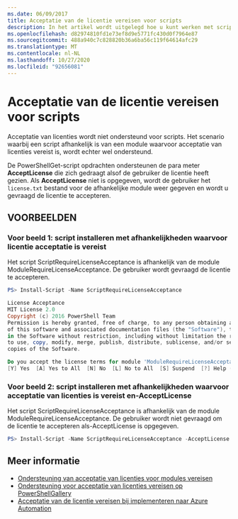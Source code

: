 ```yaml
---
ms.date: 06/09/2017
title: Acceptatie van de licentie vereisen voor scripts
description: In het artikel wordt uitgelegd hoe u kunt werken met scripts die zijn gepubliceerd in de PowerShell Gallery waarvoor een gebruiksrecht overeenkomst moet worden geaccepteerd.
ms.openlocfilehash: d82974810fd1e73ef8d9e5771fc430d0f7964e87
ms.sourcegitcommit: 488a940c7c828820b36a6ba56c119f64614afc29
ms.translationtype: MT
ms.contentlocale: nl-NL
ms.lasthandoff: 10/27/2020
ms.locfileid: "92656081"
---
```

# <a name="requiring-license-acceptance-for-scripts"></a>Acceptatie van de licentie vereisen voor scripts

Acceptatie van licenties wordt niet ondersteund voor scripts. Het scenario waarbij een script afhankelijk is van een module waarvoor acceptatie van licenties vereist is, wordt echter wel ondersteund.

De PowerShellGet-script opdrachten ondersteunen de para meter **AcceptLicense** die zich gedraagt alsof de gebruiker de licentie heeft gezien. Als **AcceptLicense** niet is opgegeven, wordt de gebruiker het `license.txt` bestand voor de afhankelijke module weer gegeven en wordt u gevraagd de licentie te accepteren.

## <a name="examples"></a>VOORBEELDEN

### <a name="example-1-install-script-with-dependencies-requiring-license-acceptance"></a>Voor beeld 1: script installeren met afhankelijkheden waarvoor licentie acceptatie is vereist

Het script ScriptRequireLicenseAcceptance is afhankelijk van de module ModuleRequireLicenseAcceptance. De gebruiker wordt gevraagd de licentie te accepteren.

```PowerShell
PS> Install-Script -Name ScriptRequireLicenseAcceptance

License Acceptance
MIT License 2.0
Copyright (c) 2016 PowerShell Team
Permission is hereby granted, free of charge, to any person obtaining a copy
of this software and associated documentation files (the "Software"), to deal
in the Software without restriction, including without limitation the rights
to use, copy, modify, merge, publish, distribute, sublicense, and/or sell
copies of the Software.

Do you accept the license terms for module 'ModuleRequireLicenseAcceptance'.
[Y] Yes  [A] Yes to All  [N] No  [L] No to All  [S] Suspend  [?] Help (default is "N"):
```

### <a name="example-2-install-script-with-dependencies-requiring-license-acceptance-and--acceptlicense"></a>Voor beeld 2: script installeren met afhankelijkheden waarvoor acceptatie van licenties is vereist en-AcceptLicense

Het script ScriptRequireLicenseAcceptance is afhankelijk van de module ModuleRequireLicenseAcceptance. De gebruiker wordt niet gevraagd om de licentie te accepteren als-AcceptLicense is opgegeven.

```PowerShell
PS> Install-Script -Name ScriptRequireLicenseAcceptance -AcceptLicense
```

## <a name="more-details"></a>Meer informatie

- [Ondersteuning van acceptatie van licenties voor modules vereisen](module-license-acceptance.md)
- [Ondersteuning voor acceptatie van licenties vereisen op PowerShellGallery](../how-to/working-with-packages/packages-that-require-license-acceptance.md)
- [Acceptatie van de licentie vereisen bij implementeren naar Azure Automation](../how-to/working-with-packages/deploy-to-azure-automation.md)
